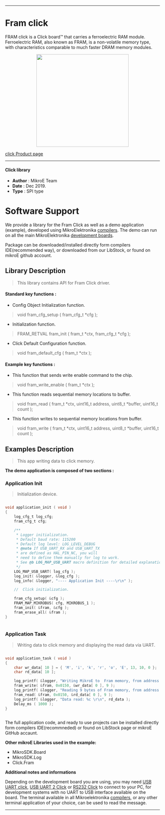 
---
# Fram click

FRAM click is a Click board™ that carries a ferroelectric RAM module. Ferroelectric RAM, also known as FRAM, is a non-volatile memory type, with characteristics comparable to much faster DRAM memory modules.

<p align="center">
  <img src="https://download.mikroe.com/images/click_for_ide/fram_click.png" height=300px>
</p>

[click Product page](https://www.mikroe.com/fram-click)

---


#### Click library 

- **Author**        : MikroE Team
- **Date**          : Dec 2019.
- **Type**          : SPI type


# Software Support

We provide a library for the Fram Click 
as well as a demo application (example), developed using MikroElektronika 
[compilers](https://shop.mikroe.com/compilers). 
The demo can run on all the main MikroElektronika [development boards](https://shop.mikroe.com/development-boards).

Package can be downloaded/installed directly form compilers IDE(recommended way), or downloaded from our LibStock, or found on mikroE github account. 

## Library Description

> This library contains API for Fram Click driver.

#### Standard key functions :

- Config Object Initialization function.
> void fram_cfg_setup ( fram_cfg_t *cfg ); 
 
- Initialization function.
> FRAM_RETVAL fram_init ( fram_t *ctx, fram_cfg_t *cfg );

- Click Default Configuration function.
> void fram_default_cfg ( fram_t *ctx );


#### Example key functions :

- This function that sends write enable command to the chip.
> void fram_write_enable ( fram_t *ctx );
 
- This function reads sequential memory locations to buffer.
> void fram_read ( fram_t *ctx, uint16_t address, uint8_t *buffer, uint16_t count );

- This function writes to sequential memory locations from buffer.
> void fram_write ( fram_t *ctx, uint16_t address, uint8_t *buffer, uint16_t count );

## Examples Description

> This app writing data to click memory.

**The demo application is composed of two sections :**

### Application Init 

> Initialization device.

```c

void application_init ( void )
{
    log_cfg_t log_cfg;
    fram_cfg_t cfg;

    /** 
     * Logger initialization.
     * Default baud rate: 115200
     * Default log level: LOG_LEVEL_DEBUG
     * @note If USB_UART_RX and USB_UART_TX 
     * are defined as HAL_PIN_NC, you will 
     * need to define them manually for log to work. 
     * See @b LOG_MAP_USB_UART macro definition for detailed explanation.
     */
    LOG_MAP_USB_UART( log_cfg );
    log_init( &logger, &log_cfg );
    log_info( &logger, "---- Application Init ----\r\n" );

    //  Click initialization.

    fram_cfg_setup( &cfg );
    FRAM_MAP_MIKROBUS( cfg, MIKROBUS_1 );
    fram_init( &fram, &cfg );
    fram_erase_all( &fram );
}
  
```

### Application Task

> Writing data to click memory and displaying the read data via UART. 

```c

void application_task ( void )
{
    char wr_data[ 10 ] = { 'M', 'i', 'k', 'r', 'o', 'E', 13, 10, 0 };
    char rd_data[ 10 ];

    log_printf( &logger, "Writing MikroE to  Fram memory, from address 0x0150: \r\n" );
    fram_write( &fram, 0x0150, &wr_data[ 0 ], 9 );
    log_printf( &logger, "Reading 9 bytes of Fram memory, from address 0x0150: \r\n" );
    fram_read( &fram, 0x0150, &rd_data[ 0 ], 9 );
    log_printf( &logger, "Data read: %c \r\n", rd_data );
    Delay_ms ( 1000 );
}
 

```

The full application code, and ready to use projects can be  installed directly form compilers IDE(recommneded) or found on LibStock page or mikroE GitHub accaunt.

**Other mikroE Libraries used in the example:** 

- MikroSDK.Board
- MikroSDK.Log
- Click.Fram

**Additional notes and informations**

Depending on the development board you are using, you may need 
[USB UART click](https://shop.mikroe.com/usb-uart-click), 
[USB UART 2 Click](https://shop.mikroe.com/usb-uart-2-click) or 
[RS232 Click](https://shop.mikroe.com/rs232-click) to connect to your PC, for 
development systems with no UART to USB interface available on the board. The 
terminal available in all Mikroelektronika 
[compilers](https://shop.mikroe.com/compilers), or any other terminal application 
of your choice, can be used to read the message.



---

